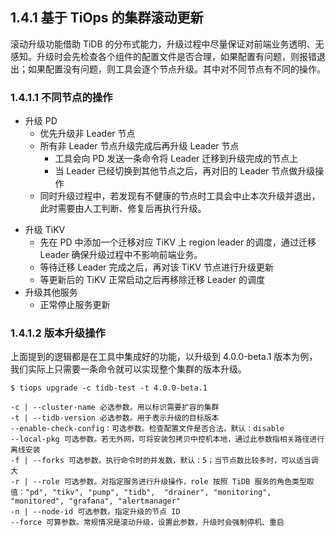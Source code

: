 ## 1.4.1 基于 TiOps 的集群滚动更新

滚动升级功能借助 TiDB 的分布式能力，升级过程中尽量保证对前端业务透明、无感知。升级时会先检查各个组件的配置文件是否合理，如果配置有问题，则报错退出；如果配置没有问题，则工具会逐个节点升级。其中对不同节点有不同的操作。

### 1.4.1.1 不同节点的操作
+ 升级 PD
    - 优先升级非 Leader 节点
    - 所有非 Leader 节点升级完成后再升级 Leader 节点
        - 工具会向 PD 发送一条命令将 Leader 迁移到升级完成的节点上
        - 当 Leader 已经切换到其他节点之后，再对旧的 Leader 节点做升级操作
    - 同时升级过程中，若发现有不健康的节点时工具会中止本次升级并退出，此时需要由人工判断、修复后再执行升级。
- 升级 TiKV
    - 先在 PD 中添加一个迁移对应 TiKV 上 region leader 的调度，通过迁移 Leader 确保升级过程中不影响前端业务。
    - 等待迁移 Leader 完成之后，再对该 TiKV 节点进行升级更新
    - 等更新后的 TiKV 正常启动之后再移除迁移 Leader 的调度
- 升级其他服务
    - 正常停止服务更新

### 1.4.1.2 版本升级操作

上面提到的逻辑都是在工具中集成好的功能，以升级到 4.0.0-beta.1 版本为例，我们实际上只需要一条命令就可以实现整个集群的版本升级。

```
$ tiops upgrade -c tidb-test -t 4.0.0-beta.1
```

```
-c | --cluster-name 必选参数。用以标识需要扩容的集群
-t | --tidb-version 必选参数。用于表示升级的目标版本
--enable-check-config：可选参数。检查配置文件是否合法，默认：disable
--local-pkg 可选参数。若无外网，可将安装包拷贝中控机本地，通过此参数指相关路径进行离线安装
-f | --forks 可选参数。执行命令时的并发数，默认：5；当节点数比较多时，可以适当调大
-r | --role 可选参数。对指定服务进行升级操作，role 按照 TiDB 服务的角色类型取值："pd", "tikv", "pump", "tidb",  "drainer", "monitoring", "monitored", "grafana", "alertmanager"
-n | --node-id 可选参数。指定升级的节点 ID
--force 可算参数。常规情况是滚动升级，设置此参数，升级时会强制停机、重启
```
